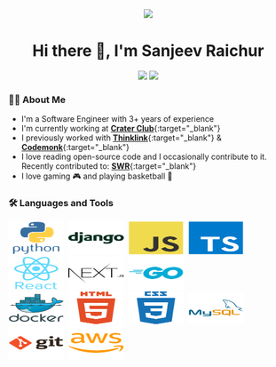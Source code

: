<div align="center">
  <img src="https://media.giphy.com/media/jTNG3RF6EwbkpD4LZx/giphy.gif" width="300px" />
  
  <h1>Hi there 👋, I'm Sanjeev Raichur</h2>
  
  <a href="https://twitter.com/intent/follow?screen_name=sanjeev_raichur"><img src="https://img.shields.io/badge/Twitter-%231DA1F2.svg?style=for-     the-    badge&logo=Twitter&style=flat&logoColor=white"></a>
  <a href="https://www.linkedin.com/in/sanjeev-raichur/"><img src="https://img.shields.io/badge/linkedin-%230077B5.svg?style=for-the-                         badge&logo=linkedin&style=flat&logoColor=white"></a>
</div>

### 🙋‍♂️ About Me

- I'm a Software Engineer with 3+ years of experience
- I'm currently working at [**Crater Club**](https://www.joincrater.club/){:target="_blank"}
- I previously worked with [**Thinklink**](https://thinklink.io/){:target="_blank"} & [**Codemonk**](https://codemonk.in/){:target="_blank"}
- I love reading open-source code and I occasionally contribute to it. Recently contributed to: [**SWR**](https://github.com/vercel/swr){:target="_blank"}
- I love gaming 🎮 and playing basketball 🏀

### 🛠️ Languages and Tools

<img src="https://github.com/devicons/devicon/blob/master/icons/python/python-original-wordmark.svg" title="Python" alt="Python" width="100" height="60"/>&nbsp;
<img src="https://github.com/devicons/devicon/blob/master/icons/django/django-plain-wordmark.svg" title="Django" alt="Django" width="100" height="60"/>&nbsp;
<img src="https://github.com/devicons/devicon/blob/master/icons/javascript/javascript-original.svg" title="JavaScript" alt="JavaScript" width="100" height="60"/>&nbsp;
<img src="https://github.com/devicons/devicon/blob/master/icons/typescript/typescript-original.svg" title="Typescript" alt="Typescript" width="100" height="60"/>&nbsp;
<img src="https://github.com/devicons/devicon/blob/master/icons/react/react-original-wordmark.svg" title="React" alt="React" width="100" height="60"/>&nbsp;
<img src="https://github.com/devicons/devicon/blob/master/icons/nextjs/nextjs-original-wordmark.svg" title="Next JS" alt="Next JS" width="100" height="60"/>&nbsp;
<img src="https://github.com/devicons/devicon/blob/master/icons/go/go-original-wordmark.svg" title="Go" alt="Go" width="100" height="60"/>&nbsp;
<br />
<img src="https://github.com/devicons/devicon/blob/master/icons/docker/docker-original-wordmark.svg" title="Docker" alt="Docker" width="100" height="60"/>&nbsp;
<img src="https://github.com/devicons/devicon/blob/master/icons/html5/html5-plain-wordmark.svg" title="Html5" alt="Html5" width="100" height="60"/>&nbsp;
<img src="https://github.com/devicons/devicon/blob/master/icons/css3/css3-plain-wordmark.svg" title="Css3" alt="Css3" width="100" height="60"/>&nbsp;
<img src="https://github.com/devicons/devicon/blob/master/icons/mysql/mysql-original-wordmark.svg" title="MySQL" alt="MySQL" width="100" height="60"/>&nbsp;
<img src="https://github.com/devicons/devicon/blob/master/icons/git/git-original-wordmark.svg" title="Git" alt="Git" width="100" height="60"/>&nbsp;
<img src="https://github.com/devicons/devicon/blob/master/icons/amazonwebservices/amazonwebservices-plain-wordmark.svg" title="AWS" alt="AWS" width="100" height="60"/>&nbsp;

